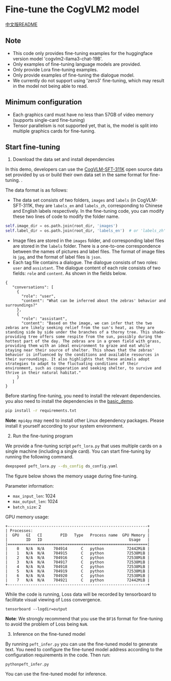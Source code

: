 # Fine-tune the CogVLM2 model

[中文版README](./README_zh.md)

## Note

+ This code only provides fine-tuning examples for the huggingface version model 'cogvlm2-llama3-chat-19B'.
+ Only examples of fine-tuning language models are provided.
+ Only provide Lora fine-tuning examples.
+ Only provide examples of fine-tuning the dialogue model.
+ We currently do not support using 'zero3' fine-tuning, which may result in the model not being able to read.

## Minimum configuration

- Each graphics card must have no less than 57GB of video memory (supports single-card fine-tuning)
- Tensor parallelism is not supported yet, that is, the model is split into multiple graphics cards for fine-tuning.

## Start fine-tuning

1. Download the data set and install dependencies

In this demo, developers can use the [CogVLM-SFT-311K](https://huggingface.co/datasets/THUDM/CogVLM-SFT-311K) open
source data set provided by us or build their own data set in the same format for fine-tuning. .

The data format is as follows:

+ The data set consists of two folders, `images` and `labels` (in CogVLM-SFT-311K, they are `labels_en` and `labels_zh`,
  corresponding to Chinese and English labels respectively.
  In the fine-tuning code, you can modify these two lines of code to modify the folder name.

```python
self.image_dir = os.path.join(root_dir, 'images')
self.label_dir = os.path.join(root_dir, 'labels_en')  # or 'labels_zh' or 'labels' can be modified by yourself
```

+ Image files are stored in the `images` folder, and corresponding label files are stored in the `labels` folder. There
  is a one-to-one correspondence between the names of pictures and label files. The format of image files is `jpg`, and
  the format of label files is `json`.
+ Each tag file contains a dialogue. The dialogue consists of two roles: `user` and `assistant`. The dialogue content of
  each role consists of two fields: `role` and `content`. As shown in the fields below.

```
{
   "conversations": [
     {
       "role": "user",
       "content": "What can be inferred about the zebras' behavior and surroundings?"
     },
     {
       "role": "assistant",
       "content": "Based on the image, we can infer that the two zebras are likely seeking relief from the sun's heat, as they are standing side by side under the branches of a thorny tree. This shade-providing tree offers some respite from the sun, possibly during the hottest part of the day. The zebras are in a green field with grass, providing them with an ideal environment to graze and eat while staying near their source of shelter. This shows that the zebras' behavior is influenced by the conditions and available resources in their surroundings. It also highlights that these animals adopt strategies to adapt to the fluctuating conditions of their environment, such as cooperation and seeking shelter, to survive and thrive in their natural habitat."
     }
   ]
}
```

Before starting fine-tuning, you need to install the relevant dependencies. you also need to install the dependencies in the  [basic_demo](../basic_demo/requirements.txt).

```bash
pip install -r requirements.txt
```

**Note**: `mpi4py` may need to install other Linux dependency packages. Please install it yourself according to your
system environment.

2. Run the fine-tuning program

We provide a fine-tuning script `peft_lora.py` that uses multiple cards on a single machine (including a single card).
You can start fine-tuning by running the following command.

```bash
deepspeed peft_lora.py --ds_config ds_config.yaml
```

The figure below shows the memory usage during fine-tuning.

Parameter information:

+ `max_input_len`: 1024
+ `max_output_len`: 1024
+ `batch_size`: 2

GPU memory usage:

```shell
+-------------------------------------------------------------+
| Processes:                                                  |
|  GPU   GI   CI        PID   Type   Process name  GPU Memory |
|        ID   ID                                      Usage   |
|=============================================================|
|    0   N/A  N/A    704914      C   python          72442MiB |
|    1   N/A  N/A    704915      C   python          72538MiB |
|    2   N/A  N/A    704916      C   python          72538MiB |
|    3   N/A  N/A    704917      C   python          72538MiB |
|    4   N/A  N/A    704918      C   python          72538MiB |
|    5   N/A  N/A    704919      C   python          72538MiB |
|    6   N/A  N/A    704920      C   python          72538MiB |
|    7   N/A  N/A    704921      C   python          72442MiB |
+-------------------------------------------------------------+
```

While the code is running, Loss data will be recorded by tensorboard to facilitate visual viewing of Loss convergence.

```shell
tensorboard --logdir=output
```

**Note**: We strongly recommend that you use the `BF16` format for fine-tuning to avoid the problem of Loss being `NaN`.

3. Inference on the fine-tuned model

By running `peft_infer.py` you can use the fine-tuned model to generate text. You need to configure the fine-tuned model
address according to the configuration requirements in the code. Then run:

```shell
pythonpeft_infer.py
```

You can use the fine-tuned model for inference.